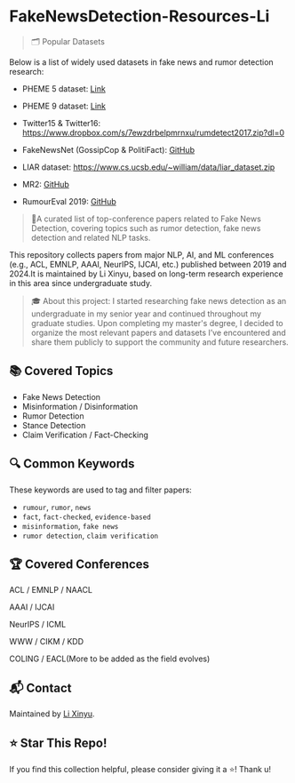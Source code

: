# FakeNewsDetection-Resources-Li
> 🗂️ Popular Datasets

Below is a list of widely used datasets in fake news and rumor detection research:

- PHEME 5 dataset: [Link](https://figshare.com/articles/dataset/PHEME_dataset_of_rumours_and_non-rumours/4010619?file=6453753)

- PHEME 9 dataset: [Link](https://figshare.com/articles/dataset/PHEME_dataset_for_Rumour_Detection_and_Veracity_Classification/6392078)

- Twitter15 & Twitter16: https://www.dropbox.com/s/7ewzdrbelpmrnxu/rumdetect2017.zip?dl=0

- FakeNewsNet (GossipCop & PolitiFact): [GitHub](https://github.com/KaiDMML/FakeNewsNet)

- LIAR dataset: https://www.cs.ucsb.edu/~william/data/liar_dataset.zip

- MR2: [GitHub](https://github.com/THU-BPM/MR2)

- RumourEval 2019: [GitHub](https://github.com/kochkinaelena/RumourEval2019/tree/master)

> 📰A curated list of top-conference papers related to Fake News Detection, covering topics such as rumor detection, fake news detection and related NLP tasks.

This repository collects papers from major NLP, AI, and ML conferences (e.g., ACL, EMNLP, AAAI, NeurIPS, IJCAI, etc.) published between 2019 and 2024.It is maintained by Li Xinyu, based on long-term research experience in this area since undergraduate study.

> 🎓 About this project: I started researching fake news detection as an undergraduate in my senior year and continued throughout my graduate studies. Upon completing my master's degree, I decided to organize the most relevant papers and datasets I’ve encountered and share them publicly to support the community and future researchers.

## 📚 Covered Topics

- Fake News Detection
- Misinformation / Disinformation
- Rumor Detection
- Stance Detection
- Claim Verification / Fact-Checking

## 🔍 Common Keywords

These keywords are used to tag and filter papers:

- `rumour`, `rumor`, `news`
- `fact`, `fact-checked`, `evidence-based`
- `misinformation`, `fake news`
- `rumor detection`, `claim verification`

## 🏆 Covered Conferences

ACL / EMNLP / NAACL

AAAI / IJCAI

NeurIPS / ICML

WWW / CIKM / KDD

COLING / EACL(More to be added as the field evolves)

## 📬 Contact

Maintained by [Li Xinyu](mailto\:973449157@qq.com)\.

## ⭐ Star This Repo!

If you find this collection helpful, please consider giving it a ⭐! Thank u!

